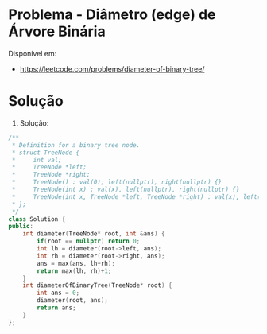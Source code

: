# Problema - Diâmetro (edge) de Árvore Binária

Disponível em:
*   https://leetcode.com/problems/diameter-of-binary-tree/

# Solução

1. Solução:

```cpp
/**
 * Definition for a binary tree node.
 * struct TreeNode {
 *     int val;
 *     TreeNode *left;
 *     TreeNode *right;
 *     TreeNode() : val(0), left(nullptr), right(nullptr) {}
 *     TreeNode(int x) : val(x), left(nullptr), right(nullptr) {}
 *     TreeNode(int x, TreeNode *left, TreeNode *right) : val(x), left(left), right(right) {}
 * };
 */
class Solution {
public:
    int diameter(TreeNode* root, int &ans) {
        if(root == nullptr) return 0;
        int lh = diameter(root->left, ans);
        int rh = diameter(root->right, ans);
        ans = max(ans, lh+rh);
        return max(lh, rh)+1;
    }
    int diameterOfBinaryTree(TreeNode* root) {
        int ans = 0;
        diameter(root, ans);
        return ans;
    }
};
```